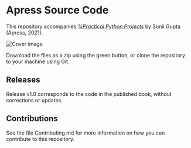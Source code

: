 # Apress Source Code

This repository accompanies [*%Practical Python Projects*](https://link.springer.com/video/10.1007/%isbn%) by Sunil Gupta (Apress, 2021).

[comment]: #cover
![Cover image](%isbn%.jpg)

Download the files as a zip using the green button, or clone the repository to your machine using Git.

## Releases

Release v1.0 corresponds to the code in the published book, without corrections or updates.

## Contributions

See the file Contributing.md for more information on how you can contribute to this repository.